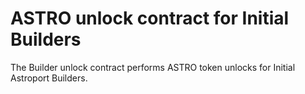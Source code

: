 # ASTRO unlock contract for Initial Builders

The Builder unlock contract performs ASTRO token unlocks for Initial Astroport Builders.
